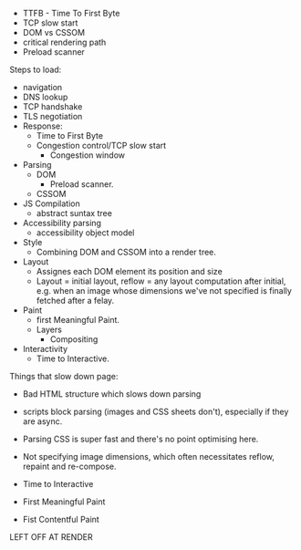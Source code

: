 - TTFB - Time To First Byte
- TCP slow start
- DOM vs CSSOM
- critical rendering path
- Preload scanner

Steps to load:
- navigation
- DNS lookup
- TCP handshake
- TLS negotiation
- Response:
	- Time to First Byte
	- Congestion control/TCP slow start
		- Congestion window
- Parsing
	- DOM
		- Preload scanner.
	- CSSOM
- JS Compilation
	- abstract suntax tree
- Accessibility parsing
	- accessibility object model
- Style
	- Combining DOM and CSSOM into a render tree. 
- Layout
	- Assignes each DOM element its position and size
	- Layout = initial layout, reflow = any layout computation after initial, e.g. when an image whose dimensions we've not specified is finally fetched after a felay.
- Paint
	- first Meaningful Paint.
	- Layers
		- Compositing
- Interactivity
	- Time to Interactive.

Things that slow down page:
- Bad HTML structure which slows down parsing
- scripts block parsing (images and CSS sheets don't), especially if they are async.
- Parsing CSS is super fast and there's no point optimising here. 
- Not specifying image dimensions, which often necessitates reflow, repaint and re-compose. 


- Time to Interactive
- First Meaningful Paint
- Fist Contentful Paint

LEFT OFF AT RENDER